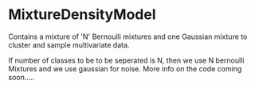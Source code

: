 # MixtureDensityModel
Contains a mixture of 'N' Bernoulli mixtures and one Gaussian mixture to cluster and sample multivariate data. 

If number of classes to be to be seperated is N, then we use N bernoulli Mixtures and we use gaussian for noise. 
More info on the code coming soon.....
